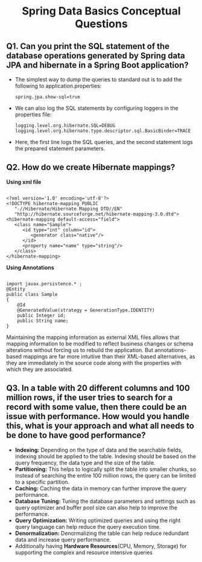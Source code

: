 <h1 align="center">
  Spring Data Basics Conceptual Questions
</h1>

## Q1. Can you print the SQL statement of the database operations generated by Spring data JPA and hibernate  in a Spring Boot application?
- The simplest way to dump the queries to standard out is to add the following to application.properties:

   `spring.jpa.show-sql=true`
  
- We can also log the SQL statements by configuring loggers in the properties file:

   `logging.level.org.hibernate.SQL=DEBUG` <br>
   `logging.level.org.hibernate.type.descriptor.sql.BasicBinder=TRACE`
  
- Here, the first line logs the SQL queries, and the second statement logs the prepared statement parameters.


## Q2. How do we create Hibernate mappings?
**Using xml file**

```

<?xml version='1.0' encoding='utf-8'?>
<!DOCTYPE hibernate-mapping PUBLIC
   "-//Hibernate/Hibernate Mapping DTD//EN"
   "http://hibernate.sourceforge.net/hibernate-mapping-3.0.dtd">
<hibernate-mapping default-access="field">
   <class name="Sample">
      <id type="int" column="id">
         <generator class="native"/>
      </id>
      <property name="name" type="string"/>
   </class>
</hibernate-mapping>

```

**Using Annotations**

```

import javax.persistence.* ;
@Entity
public class Sample
{
    @Id
    @GeneratedValue(strategy = GenerationType.IDENTITY)
    public Integer id;
    public String name;
}

```

Maintaining the mapping information as external XML files allows that mapping information to be modified to reflect business changes or schema alterations without forcing us to rebuild the application. But annotations-based mappings are far more intuitive than their XML-based alternatives, as they are immediately in the source code along with the properties with which they are associated.


## Q3. In a table with 20 different columns and 100 million rows, if the user tries to search for a record with some value, then there could be an issue with performance. How would you handle this, what is your approach and what all needs to be done to have good performance?
- **Indexing:** Depending on the type of data and the searchable fields, indexing should be applied to the table. Indexing should be based on the query frequency, the data type and the size of the table.
- **Partitioning:** This helps to logically split the table into smaller chunks, so instead of searching the entire 100 million rows, the query can be limited to a specific partition.
- **Caching:** Caching the data in memory can further improve the query performance.
- **Database Tuning:** Tuning the database parameters and settings such as query optimizer and buffer pool size can also help to improve the performance.
- **Query Optimization:** Writing optimized queries and using the right query language can help reduce the query execution time.
- **Denormalization:** Denormalizing the table can help reduce redundant data and increase query performance.
- Additionally having  **Hardware Resources**(CPU, Memory, Storage) for supporting the complex and resource intensive queries
